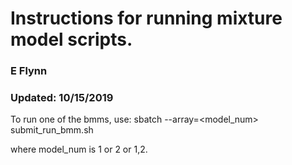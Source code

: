 
# Instructions for running mixture model scripts.

### E Flynn
### Updated: 10/15/2019


To run one of the bmms, use:
   sbatch --array=<model_num> submit_run_bmm.sh <trait> <ndim>

where model_num is 1 or 2 or 1,2. 